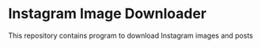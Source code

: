 # Instagram Image Downloader
 This repository contains program to download Instagram images and posts
